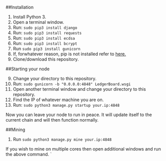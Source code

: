 ##Installation

1. Install Python 3.
2. Open a terminal window.
2. Run: `sudo pip3 install django`
3. Run: `sudo pip3 install requests`
4. Run: `sudo pip3 install ecdsa`
5. Run: `sudo pip3 install bcrypt`
6. Run `sudo pip3 install gunicorn`
7. If, forwhatever reason, pip is not installed refer to [here.](https://pip.pypa.io/en/stable/installing/)
8. Clone/download this repository.

##Starting your node


9. Change your directory to this repository.
10. Run: `sudo gunicorn -b "0.0.0.0:4848" LedgerBoard.wsgi`
11. Open another terminal window and change your directory to this repository.
12. Find the IP of whatever machine you are on.
13. Run: `sudo python3 manage.py startup your.ip:4848`

Now you can leave your node to run in peace. It will update itself to the current chain and will then function normally.

##Mining
1. Run `sudo python3 manage.py mine your.ip:4848`

If you wish to mine on multiple cores then open additional windows and run the above command.
`

 
 